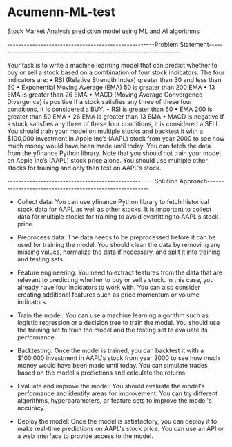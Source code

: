# Acumenn-ML-test
Stock Market Analysis prediction model using ML and AI algorithms


-----------------------------------------------------Problem Statement-------------------------------------------------------------------

Your task is to write a machine learning model that can predict whether to
buy or sell a stock based on a combination of four stock indicators. The four
indicators are:
• RSI (Relative Strength Index) greater than 30 and less than 60
• Exponential Moving Average (EMA) 50 is greater than 200 EMA
• 13 EMA is greater than 26 EMA
• MACD (Moving Average Convergence Divergence) is positive
If a stock satisfies any three of these four conditions, it is considered a BUY.
• RSI is greater than 60
• EMA 200 is greater than 50 EMA
• 26 EMA is greater than 13 EMA
• MACD is negative
If a stock satisfies any three of these four conditions, it is considered a
SELL.
You should train your model on multiple stocks and backtest it with a
$100,000 investment in Apple Inc’s (AAPL) stock from year 2000 to see how
much money would have been made until today. You can fetch the data from
the yfinance Python library.
Note that you should not train your model on Apple Inc’s (AAPL) stock price
alone. You should use multiple other stocks for training and only then test on
AAPL's stock.


-----------------------------------------------------Solution Approach---------------------------------------------------------

* Collect data: You can use yfinance Python library to fetch historical stock data for AAPL as well as other stocks. It is important to collect data for multiple stocks for training to avoid overfitting to AAPL's stock price.

* Preprocess data: The data needs to be preprocessed before it can be used for training the model. You should clean the data by removing any missing values, normalize the data if necessary, and split it into training and testing sets.

* Feature engineering: You need to extract features from the data that are relevant to predicting whether to buy or sell a stock. In this case, you already have four indicators to work with. You can also consider creating additional features such as price momentum or volume indicators.

* Train the model: You can use a machine learning algorithm such as logistic regression or a decision tree to train the model. You should use the training set to train the model and the testing set to evaluate its performance.

* Backtesting: Once the model is trained, you can backtest it with a $100,000 investment in AAPL's stock from year 2000 to see how much money would have been made until today. You can simulate trades based on the model's predictions and calculate the returns.

* Evaluate and improve the model: You should evaluate the model's performance and identify areas for improvement. You can try different algorithms, hyperparameters, or feature sets to improve the model's accuracy.

* Deploy the model: Once the model is satisfactory, you can deploy it to make real-time predictions on AAPL's stock price. You can use an API or a web interface to provide access to the model.




